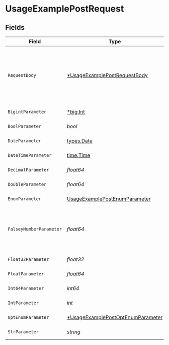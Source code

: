 # UsageExamplePostRequest


## Fields

| Field                                                                                            | Type                                                                                             | Required                                                                                         | Description                                                                                      | Example                                                                                          |
| ------------------------------------------------------------------------------------------------ | ------------------------------------------------------------------------------------------------ | ------------------------------------------------------------------------------------------------ | ------------------------------------------------------------------------------------------------ | ------------------------------------------------------------------------------------------------ |
| `RequestBody`                                                                                    | [*UsageExamplePostRequestBody](../../models/operations/usageexamplepostrequestbody.md)           | :heavy_minus_sign:                                                                               | A request body that contains fields with different formats for testing example generation        |                                                                                                  |
| `BigintParameter`                                                                                | [*big.Int](https://pkg.go.dev/math/big#Int)                                                      | :heavy_check_mark:                                                                               | An bigint parameter                                                                              | 111111                                                                                           |
| `BoolParameter`                                                                                  | *bool*                                                                                           | :heavy_check_mark:                                                                               | A boolean parameter                                                                              | false                                                                                            |
| `DateParameter`                                                                                  | [types.Date](../../types/date.md)                                                                | :heavy_check_mark:                                                                               | A date parameter                                                                                 | 2020-01-01                                                                                       |
| `DateTimeParameter`                                                                              | [time.Time](https://pkg.go.dev/time#Time)                                                        | :heavy_check_mark:                                                                               | A date time parameter                                                                            | 2020-01-01T00:00:00Z                                                                             |
| `DecimalParameter`                                                                               | *float64*                                                                                        | :heavy_check_mark:                                                                               | A decimal parameter                                                                              | 1.1                                                                                              |
| `DoubleParameter`                                                                                | *float64*                                                                                        | :heavy_check_mark:                                                                               | A double parameter                                                                               | 2.2222222                                                                                        |
| `EnumParameter`                                                                                  | [UsageExamplePostEnumParameter](../../models/operations/usageexamplepostenumparameter.md)        | :heavy_check_mark:                                                                               | An enum parameter                                                                                | value3                                                                                           |
| `FalseyNumberParameter`                                                                          | *float64*                                                                                        | :heavy_check_mark:                                                                               | A number parameter that contains a falsey example value                                          | 0                                                                                                |
| `Float32Parameter`                                                                               | *float32*                                                                                        | :heavy_check_mark:                                                                               | A float32 parameter                                                                              | 1.1                                                                                              |
| `FloatParameter`                                                                                 | *float64*                                                                                        | :heavy_check_mark:                                                                               | A float parameter                                                                                | 1.1                                                                                              |
| `Int64Parameter`                                                                                 | *int64*                                                                                          | :heavy_check_mark:                                                                               | An int64 parameter                                                                               | 111111                                                                                           |
| `IntParameter`                                                                                   | *int*                                                                                            | :heavy_check_mark:                                                                               | An integer parameter                                                                             | 1                                                                                                |
| `OptEnumParameter`                                                                               | [*UsageExamplePostOptEnumParameter](../../models/operations/usageexamplepostoptenumparameter.md) | :heavy_minus_sign:                                                                               | An enum parameter                                                                                | value3                                                                                           |
| `StrParameter`                                                                                   | *string*                                                                                         | :heavy_check_mark:                                                                               | A string parameter                                                                               | example 1                                                                                        |